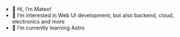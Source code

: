 - 👋 Hi, I’m Mateo!
- 👀 I’m interested in Web UI development, but also backend, cloud, electronics and more
- 🌱 I’m currently learning Astro

<!---
mateo2694/mateo2694 is a ✨ special ✨ repository because its `README.md` (this file) appears on your GitHub profile.
You can click the Preview link to take a look at your changes.
--->
